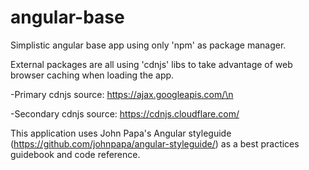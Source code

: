 # angular-base #

Simplistic angular base app using only 'npm' as package manager.

External packages are all using 'cdnjs' libs to take advantage of web browser caching when loading the app.

-Primary cdnjs source: https://ajax.googleapis.com/\n

-Secondary cdnjs source: https://cdnjs.cloudflare.com/

This application uses John Papa's Angular styleguide (https://github.com/johnpapa/angular-styleguide/) as a best practices guidebook and code reference.